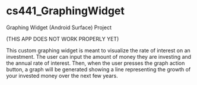# cs441_GraphingWidget
Graphing Widget (Android Surface) Project

(THIS APP DOES NOT WORK PROPERLY YET)

This custom graphing widget is meant to visualize the rate of interest on an investment. The user can input the amount of money they are investing and the annual rate of interest. Then, when the user presses the graph action button, a graph will be generated showing a line representing the growth of your invested money over the next few years.

